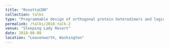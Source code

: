 ```yaml
---
title: "RosettaCON"
collection: talks
type: "Programmable design of orthogonal protein heterodimers and logic gates"
permalink: /talks/2018-talk-2
venue: "Sleeping Lady Resort"
date: 2018-08-08
location: "Leavenworth, Washington"
---
```

